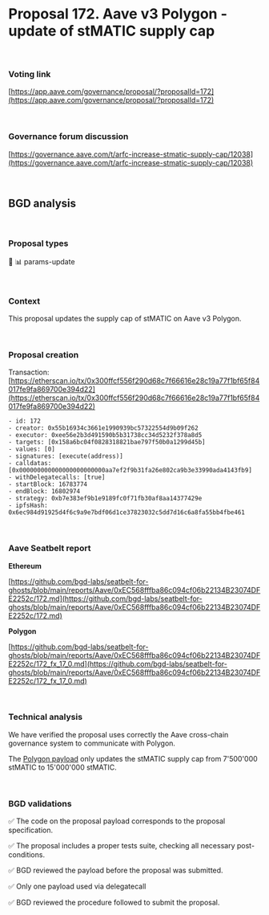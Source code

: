 # Proposal 172. Aave v3 Polygon - update of stMATIC supply cap

<br>

### Voting link

[https://app.aave.com/governance/proposal/?proposalId=172](https://app.aave.com/governance/proposal/?proposalId=172)

<br>

### Governance forum discussion

[https://governance.aave.com/t/arfc-increase-stmatic-supply-cap/12038](https://governance.aave.com/t/arfc-increase-stmatic-supply-cap/12038)

<br>

## BGD analysis

<br>

### Proposal types

:wrench: :bar_chart: params-update

<br>

### Context

This proposal updates the supply cap of stMATIC on Aave v3 Polygon.

<br>

### Proposal creation

Transaction: [https://etherscan.io/tx/0x300ffcf556f290d68c7f66616e28c19a77f1bf65f84017fe9fa869700e394d22](https://etherscan.io/tx/0x300ffcf556f290d68c7f66616e28c19a77f1bf65f84017fe9fa869700e394d22)

```
- id: 172
- creator: 0x55b16934c3661e1990939bc57322554d9b09f262
- executor: 0xee56e2b3d491590b5b31738cc34d5232f378a8d5
- targets: [0x158a6bc04f0828318821bae797f50b0a1299d45b]
- values: [0]
- signatures: [execute(address)]
- calldatas: [0x000000000000000000000000aa7ef2f9b31fa26e802ca9b3e33990ada4143fb9]
- withDelegatecalls: [true]
- startBlock: 16783774
- endBlock: 16802974
- strategy: 0xb7e383ef9b1e9189fc0f71fb30af8aa14377429e
- ipfsHash: 0x6ec984d91925d4f6c9a9e7bdf06d1ce37823032c5dd7d16c6a8fa55bb4fbe461
```

<br>

### Aave Seatbelt report

**Ethereum**

[https://github.com/bgd-labs/seatbelt-for-ghosts/blob/main/reports/Aave/0xEC568fffba86c094cf06b22134B23074DFE2252c/172.md](https://github.com/bgd-labs/seatbelt-for-ghosts/blob/main/reports/Aave/0xEC568fffba86c094cf06b22134B23074DFE2252c/172.md)

**Polygon**

[https://github.com/bgd-labs/seatbelt-for-ghosts/blob/main/reports/Aave/0xEC568fffba86c094cf06b22134B23074DFE2252c/172_fx_17_0.md](https://github.com/bgd-labs/seatbelt-for-ghosts/blob/main/reports/Aave/0xEC568fffba86c094cf06b22134B23074DFE2252c/172_fx_17_0.md)

<br>

### Technical analysis

We have verified the proposal uses correctly the Aave cross-chain governance system to communicate with Polygon.

The [Polygon payload](https://polygonscan.com/address/0xaa7ef2f9b31fa26e802ca9b3e33990ada4143fb9#code#F15#L1) only updates the stMATIC supply cap from 7'500'000 stMATIC to 15'000'000 stMATIC.

<br>

### BGD validations

:white_check_mark: The code on the proposal payload corresponds to the proposal specification.

:white_check_mark: The proposal includes a proper tests suite, checking all necessary post-conditions.

:white_check_mark: BGD reviewed the payload before the proposal was submitted.

:white_check_mark: Only one payload used via delegatecall

:white_check_mark: BGD reviewed the procedure followed to submit the proposal.
